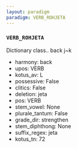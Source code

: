 ```yaml
---
layout: paradigm
paradigm: VERB_ROHJETA
---
```

### ` VERB_ROHJETA `

Dictionary class.. back j~k
* harmony: back
* upos: VERB
* kotus_av: L
* possessive: False
* clitics: False
* deletion: jeta
* pos: VERB
* stem_vowel: None
* plurale_tantum: False
* grade_dir: strengthen
* stem_diphthong: None
* suffix_regex: jeta
* kotus_tn: 72
